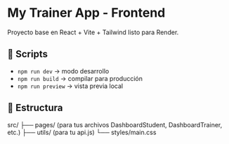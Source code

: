 # My Trainer App - Frontend

Proyecto base en React + Vite + Tailwind listo para Render.

## 🚀 Scripts
- `npm run dev` → modo desarrollo
- `npm run build` → compilar para producción
- `npm run preview` → vista previa local

## 📁 Estructura
src/
  ├── pages/ (para tus archivos DashboardStudent, DashboardTrainer, etc.)
  ├── utils/ (para tu api.js)
  └── styles/main.css
